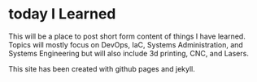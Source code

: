 # today I Learned

This will be a place to post short form content of things I have learned. Topics will mostly focus on DevOps, IaC, Systems Administration, and Systems Engineering but will also include 3d printing, CNC, and Lasers.

This site has been created with github pages and jekyll.
